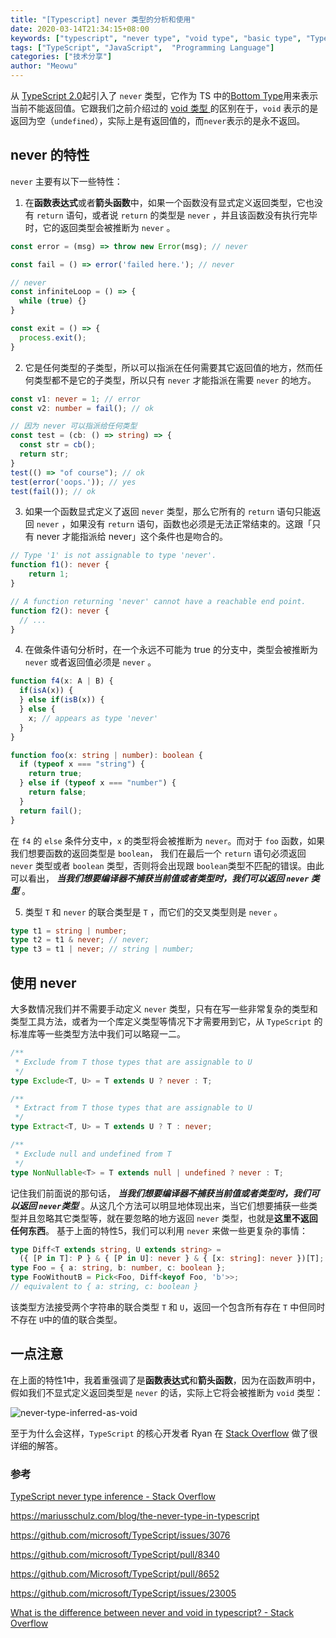 ```yaml
---
title: "[Typescript] never 类型的分析和使用"
date: 2020-03-14T21:34:15+08:00
keywords: ["typescript", "never type", "void type", "basic type", "TypeScript 的 never 类型", "typescript for beginners", "learn typescript", "static type check", "dive into typescript"]
tags: ["TypeScript", "JavaScript",  "Programming Language"]
categories: ["技术分享"]
author: "Meowu"
---
```


从 [TypeScript 2.0](https://github.com/Microsoft/TypeScript/pull/8652)起引入了 `never` 类型，它作为 TS 中的[Bottom Type](https://en.wikipedia.org/wiki/Bottom_type)用来表示当前不能返回值。它跟我们之前介绍过的 [void 类型 ](https://fullstackbb.com/typescript/void-type-in-typescript/) 的区别在于，`void` 表示的是返回为空（`undefined`），实际上是有返回值的，而`never`表示的是永不返回。

## never 的特性

`never` 主要有以下一些特性：

1. 在**函数表达式**或者**箭头函数**中，如果一个函数没有显式定义返回类型，它也没有 `return` 语句，或者说 `return` 的类型是 `never` ，并且该函数没有执行完毕时，它的返回类型会被推断为 `never` 。

```typescript
const error = (msg) => throw new Error(msg); // never

const fail = () => error('failed here.'); // never

// never
const infiniteLoop = () => {
  while (true) {}
}

const exit = () => {
  process.exit();
}
```

2. 它是任何类型的子类型，所以可以指派在任何需要其它返回值的地方，然而任何类型都不是它的子类型，所以只有 `never` 才能指派在需要 `never` 的地方。

```typescript
const v1: never = 1; // error
const v2: number = fail(); // ok

// 因为 never 可以指派给任何类型
const test = (cb: () => string) => {
  const str = cb();
  return str;
}
test(() => "of course"); // ok
test(error('oops.')); // yes
test(fail()); // ok
```

3. 如果一个函数显式定义了返回 `never` 类型，那么它所有的 `return` 语句只能返回 `never` ，如果没有 `return` 语句，函数也必须是无法正常结束的。这跟「只有 never 才能指派给 never」这个条件也是吻合的。

```typescript
// Type '1' is not assignable to type 'never'.
function f1(): never {
    return 1;
}

// A function returning 'never' cannot have a reachable end point.
function f2(): never {
  // ...
}

```

4. 在做条件语句分析时，在一个永远不可能为 true 的分支中，类型会被推断为 `never` 或者返回值必须是 `never` 。

```typescript
function f4(x: A | B) {
  if(isA(x)) {
  } else if(isB(x)) {
  } else {
    x; // appears as type 'never'
  }
}

function foo(x: string | number): boolean {
  if (typeof x === "string") {
    return true;
  } else if (typeof x === "number") {
    return false;
  }
  return fail();
}
```

在 `f4` 的 `else` 条件分支中，`x` 的类型将会被推断为 `never`。而对于 `foo` 函数，如果我们想要函数的返回类型是 `boolean`， 我们在最后一个 `return` 语句必须返回 `never` 类型或者 `boolean` 类型，否则将会出现跟 `boolean`类型不匹配的错误。由此可以看出， _**当我们想要编译器不捕获当前值或者类型时，我们可以返回 `never` 类型**_ 。


5. 类型 `T` 和 `never` 的联合类型是 `T` ，而它们的交叉类型则是 `never` 。

```typescript
type t1 = string | number;
type t2 = t1 & never; // never;
type t3 = t1 | never; // string | number;
```

## 使用 never
大多数情况我们并不需要手动定义 `never` 类型，只有在写一些非常复杂的类型和类型工具方法，或者为一个库定义类型等情况下才需要用到它，从 `TypeScript` 的标准库等一些类型方法中我们可以略窥一二。

```typescript
/**
 * Exclude from T those types that are assignable to U
 */
type Exclude<T, U> = T extends U ? never : T;

/**
 * Extract from T those types that are assignable to U
 */
type Extract<T, U> = T extends U ? T : never;

/**
 * Exclude null and undefined from T
 */
type NonNullable<T> = T extends null | undefined ? never : T;
```

记住我们前面说的那句话， _**当我们想要编译器不捕获当前值或者类型时，我们可以返回 `never`类型**_ 。从这几个方法可以明显地体现出来，当它们想要捕获一些类型并且忽略其它类型等，就在要忽略的地方返回 `never` 类型，也就是**这里不返回任何东西**。
基于上面的特性5，我们可以利用 `never` 来做一些更复杂的事情：
```typescript
type Diff<T extends string, U extends string> =
  ({ [P in T]: P } & { [P in U]: never } & { [x: string]: never })[T];
type Foo = { a: string, b: number, c: boolean };
type FooWithoutB = Pick<Foo, Diff<keyof Foo, 'b'>>;
// equivalent to { a: string, c: boolean }
```

该类型方法接受两个字符串的联合类型 `T` 和 `U`，返回一个包含所有存在 `T` 中但同时不存在 `U`中的值的联合类型。

## 一点注意
在上面的特性1中，我着重强调了是**函数表达式**和**箭头函数**，因为在函数声明中，假如我们不显式定义返回类型是 `never` 的话，实际上它将会被推断为 `void` 类型：

![never-type-inferred-as-void](/images/never-inferred-as-void.png)

至于为什么会这样，`TypeScript` 的核心开发者 Ryan 在 [Stack Overflow](https://stackoverflow.com/questions/40251524/typescript-never-type-inference) 做了很详细的解答。

### 参考
 [TypeScript never type inference - Stack Overflow](https://stackoverflow.com/questions/40251524/typescript-never-type-inference)

https://mariusschulz.com/blog/the-never-type-in-typescript

https://github.com/microsoft/TypeScript/issues/3076

https://github.com/microsoft/TypeScript/pull/8340

https://github.com/Microsoft/TypeScript/pull/8652

https://github.com/microsoft/TypeScript/issues/23005

[What is the difference between never and void in typescript? - Stack Overflow](https://stackoverflow.com/questions/37910669/what-is-the-difference-between-never-and-void-in-typescript)
